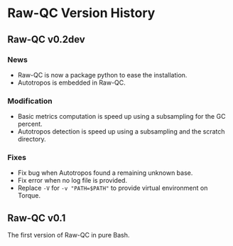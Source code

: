 # Raw-QC Version History

## Raw-QC v0.2dev

### News

- Raw-QC is now a package python to ease the installation.
- Autotropos is embedded in Raw-QC.

### Modification

- Basic metrics computation is speed up using a subsampling for the GC percent.
- Autotropos detection is speed up using a subsampling and the scratch directory.

### Fixes

- Fix bug when Autotropos found a remaining unknown base.
- Fix error when no log file is provided.
- Replace `-V` for `-v "PATH=$PATH"` to provide virtual environment on Torque.

## Raw-QC v0.1

The first version of Raw-QC in pure Bash.
